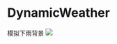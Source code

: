 # DynamicWeather
模拟下雨背景
![](https://github.com/juaser/DynamicWeather/blob/master/DynamicWeather/weather.gif)
